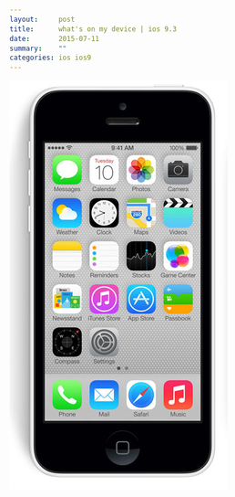 ```yaml
---
layout:     post
title:      what's on my device | ios 9.3
date:       2015-07-11
summary:    ""
categories: ios ios9
---
```

_![desk](https://github.com/llllllllx/llllllllx.github.io/blob/master/images/white-iPhone-5c.jpg)_
